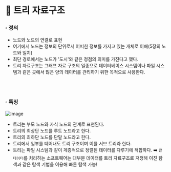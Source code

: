 # 📂 트리 자료구조
### ▫️ 정의
- 노드와 노드의 연결로 표현
- 여기에서 노드는 정보의 단위로서 어떠한 정보를 가지고 있는 개체로 이해(5장의 노드와 일치)
- 최단 경로에서는 노드가 '도시'와 같은 정점의 의미를 가진다고 했다.
- 트리 자료구조는 그래프 자료 구조의 일종으로 데이터베이스 시스템이나 파일 시스템과 같은 곳에서 많은 양의 데이터를 관리하기 위한 목적으로 사용한다.

<br>
<br>

### ▫️ 특징

![image](https://github.com/hayannn/2L24-Algo-Study/assets/102213509/bca75f22-6b60-4601-bce6-45d6fc62fc32)
- 트리는 부모 노드와 자식 노드의 관계로 표현된다.
- 트리의 최상단 노드를 루트 노드라고 한다.
- 트리의 최하단 노드를 단말 노드라고 한다.
- 트리에서 일부를 떼어내도 트리 구조이며 이를 서브 트리라 한다.
- 트리는 파일 시스템과 같이 계층적으로 정렬된 데이터를 다루기에 적합하다.
➡️ ```큰 데이터```를 처리하는 소프트웨어는 대부분 데이터를 트리 자료구조로 저정해 이진 탐색과 같은 탐색 기법을 이용해 빠른 탐색 가능!

<br>
<br>